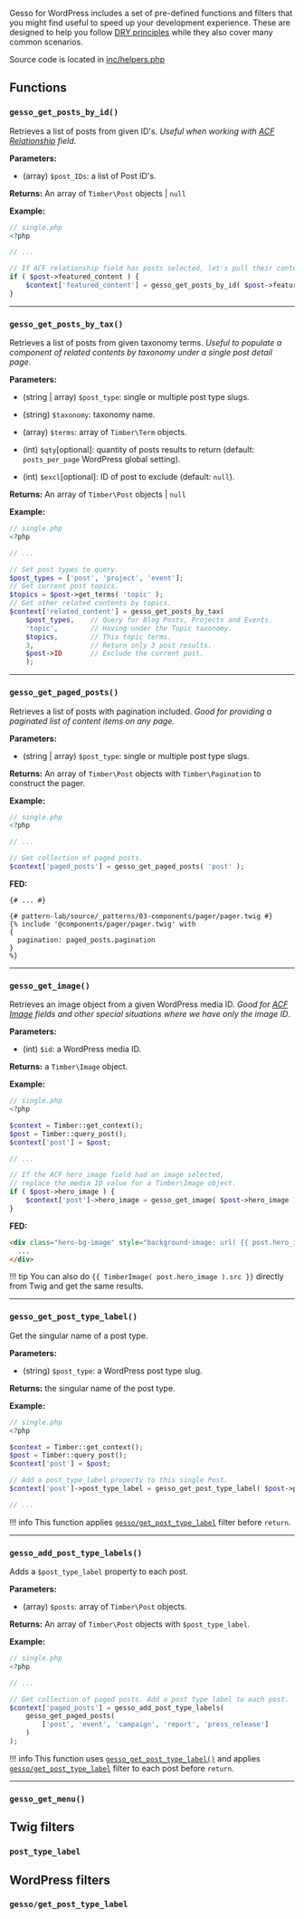 Gesso for WordPress includes a set of pre-defined functions and filters that you might find useful to speed up your development experience. These are designed to help you follow [DRY principles](https://en.wikipedia.org/wiki/Don't_repeat_yourself) while they also cover many common scenarios.

Source code is located in [inc/helpers.php](https://github.com/forumone/gesso-wp/blob/master/inc/helpers.php)

## Functions

### `gesso_get_posts_by_id()`

Retrieves a list of posts from given ID's. *Useful when working with [ACF Relationship](https://www.advancedcustomfields.com/resources/relationship/) field*.

**Parameters:**

* (array) `$post_IDs`: a list of Post ID's.

**Returns:** An array of `Timber\Post` objects | `null`

**Example:**

```php
// single.php
<?php

// ...

// If ACF relationship field has posts selected, let's pull their contents.
if ( $post->featured_content ) {
	$context['featured_content'] = gesso_get_posts_by_id( $post->featured_content );
}
```

***

### `gesso_get_posts_by_tax()`

Retrieves a list of posts from given taxonomy terms. *Useful to populate a component of related contents by taxonomy under a single post detail page*.

**Parameters:**

* (string | array) `$post_type`: single or multiple post type slugs. 

* (string) `$taxonomy`: taxonomy name.

* (array) `$terms`: array of `Timber\Term` objects.

* (int) `$qty`[optional]: quantity of posts results to return (default: `posts_per_page` WordPress global setting).

* (int) `$excl`[optional]: ID of post to exclude (default: `null`).

**Returns:** An array of `Timber\Post` objects | `null`

**Example:**

```php
// single.php
<?php

// ...

// Set post types to query.
$post_types = ['post', 'project', 'event'];
// Get current post topics.
$topics = $post->get_terms( 'topic' );
// Get other related contents by topics.
$context['related_content'] = gesso_get_posts_by_tax( 
	$post_types, 	// Query for Blog Posts, Projects and Events.
	'topic', 		// Having under the Topic taxonomy.
	$topics, 		// This topic terms.
	3, 				// Return only 3 post results.
	$post->ID 		// Exclude the current post.
	);
```

***

### `gesso_get_paged_posts()`

Retrieves a list of posts with pagination included. *Good for providing a paginated list of content items on any page.*

**Parameters:**

* (string | array) `$post_type`: single or multiple post type slugs.

**Returns:** An array of `Timber\Post` objects with `Timber\Pagination` to construct the pager.

**Example:**

```php
// single.php
<?php

// ...

// Get collection of paged posts.
$context['paged_posts'] = gesso_get_paged_posts( 'post' );
```

**FED:**

```twig
{# ... #}

{# pattern-lab/source/_patterns/03-components/pager/pager.twig #}
{% include '@components/pager/pager.twig' with
{
  pagination: paged_posts.pagination
}
%}
```

***

### `gesso_get_image()`

Retrieves an image object from a given WordPress media ID. *Good for [ACF Image](https://www.advancedcustomfields.com/resources/image/) fields and other special situations where we have only the image ID*.

**Parameters:**

* (int) `$id`: a WordPress media ID.

**Returns:** a `Timber\Image` object.

**Example:**

```php
// single.php
<?php

$context = Timber::get_context();
$post = Timber::query_post();
$context['post'] = $post;

// ...

// If the ACF hero_image field had an image selected, 
// replace the media ID value for a Timber\Image object.
if ( $post->hero_image ) {
	$context['post']->hero_image = gesso_get_image( $post->hero_image );
}
```

**FED:**

```html
<div class="hero-bg-image" style="background-image: url( {{ post.hero_image.src }} );">
  ...
</div>
```

!!! tip
    You can also do `{{ TimberImage( post.hero_image ).src }}` directly from Twig and get the same results.

***

### `gesso_get_post_type_label()`

Get the singular name of a post type.

**Parameters:**

* (string) `$post_type`: a WordPress post type slug.

**Returns:** the singular name of the post type.

**Example:**

```php
// single.php
<?php

$context = Timber::get_context();
$post = Timber::query_post();
$context['post'] = $post;

// Add a post_type_label property to this single Post.
$context['post']->post_type_label = gesso_get_post_type_label( $post->post_type );

// ...
```

!!! info
    This function applies [`gesso/get_post_type_label`](#gessoget_post_type_label) filter before `return`.

***

### `gesso_add_post_type_labels()`

Adds a `$post_type_label` property to each post.

**Parameters:**

* (array) `$posts`: array of `Timber\Post` objects.

**Returns:** An array of `Timber\Post` objects with `$post_type_label`.

**Example:**

```php
// single.php
<?php

// ...

// Get collection of paged posts. Add a post type label to each post.
$context['paged_posts'] = gesso_add_post_type_labels( 
	gesso_get_paged_posts( 
		['post', 'event', 'campaign', 'report', 'press_release'] 
	) 
);
```

!!! info
    This function uses [`gesso_get_post_type_label()`](#gesso_get_post_type_label) and applies [`gesso/get_post_type_label`](#gessoget_post_type_label) filter to each post before `return`.

***

### `gesso_get_menu()`


## Twig filters

### `post_type_label`

## WordPress filters

### `gesso/get_post_type_label`


